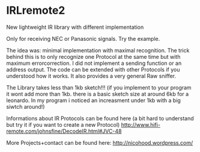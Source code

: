 IRLremote2
==========

New lightweight IR library with different implementation

Only for receiving NEC or Panasonic signals. Try the example.

The idea was: minimal implementation with maximal recognition. The trick behind this is to only recognize one Protocol at the same time but with maximum errorcorrection. I did not implement a sending function or an address output. The code can be extended with other Protocols if you understood how it works. It also provides a very general Raw sniffer.

The Library takes less than 1kb sketch!!! (if you implement to your program it wont add more than 1kb. there is a basic sketch size at around 6kb for a leonardo. In my program i noticed an increasment under 1kb with a big siwtch around!)

Informations about IR Protocols can be found here (a bit hard to understand but try it if you want to create a new Protocol)
http://www.hifi-remote.com/johnsfine/DecodeIR.html#JVC-48

More Projects+contact can be found here:
http://nicohood.wordpress.com/

